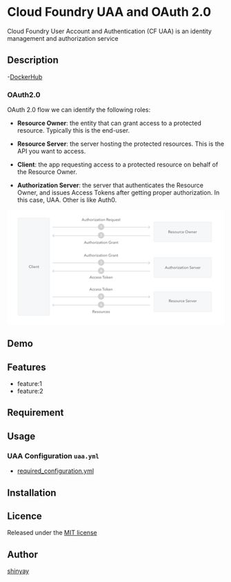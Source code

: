 # Cloud Foundry UAA and OAuth 2.0

Cloud Foundry User Account and Authentication (CF UAA) is an identity management and authorization service

## Description

-[DockerHub](https://cloud.docker.com/repository/registry-1.docker.io/shinyay/uaa)

### OAuth2.0

OAuth 2.0 flow we can identify the following roles:
- **Resource Owner**: the entity that can grant access to a protected resource. Typically this is the end-user.

- **Resource Server**: the server hosting the protected resources. This is the API you want to access.

- **Client**: the app requesting access to a protected resource on behalf of the Resource Owner.

- **Authorization Server**: the server that authenticates the Resource Owner, and issues Access Tokens after getting proper authorization. In this case, UAA. Other is like Auth0.

![oauth2-flow](images/oauth2-generic-flow.png)

## Demo

## Features

- feature:1
- feature:2

## Requirement

## Usage
### UAA Configuration `uaa.yml`
- [required_configuration.yml](https://github.com/cloudfoundry/uaa/blob/4.35.0/uaa/src/main/resources/required_configuration.yml)

## Installation

## Licence

Released under the [MIT license](https://gist.githubusercontent.com/shinyay/56e54ee4c0e22db8211e05e70a63247e/raw/34c6fdd50d54aa8e23560c296424aeb61599aa71/LICENSE)

## Author

[shinyay](https://github.com/shinyay)
